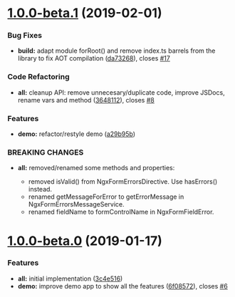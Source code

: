 <a name="1.0.0-beta.1"></a>
# [1.0.0-beta.1](https://github.com/NationalBankBelgium/ngx-form-errors/compare/1.0.0-beta.0...1.0.0-beta.1) (2019-02-01)


### Bug Fixes

* **build:** adapt module forRoot() and remove index.ts barrels from the library to fix AOT compilation ([da73268](https://github.com/NationalBankBelgium/ngx-form-errors/commit/da73268)), closes [#17](https://github.com/NationalBankBelgium/ngx-form-errors/issues/17)


### Code Refactoring

* **all:** cleanup API: remove unnecesary/duplicate code, improve JSDocs, rename vars and method ([3648112](https://github.com/NationalBankBelgium/ngx-form-errors/commit/3648112)), closes [#8](https://github.com/NationalBankBelgium/ngx-form-errors/issues/8)


### Features

* **demo:** refactor/restyle demo ([a29b95b](https://github.com/NationalBankBelgium/ngx-form-errors/commit/a29b95b))


### BREAKING CHANGES

* **all:** removed/renamed some methods and properties:

   - removed isValid() from NgxFormErrorsDirective. Use hasErrors() instead.
   - renamed getMessageForError to getErrorMessage in NgxFormErrorsMessageService.
   - renamed fieldName to formControlName in NgxFormFieldError.



<a name="1.0.0-beta.0"></a>
# [1.0.0-beta.0](https://github.com/NationalBankBelgium/ngx-form-errors/compare/3c4e516...1.0.0-beta.0) (2019-01-17)


### Features

* **all:** initial implementation ([3c4e516](https://github.com/NationalBankBelgium/ngx-form-errors/commit/3c4e516))
* **demo:** improve demo app to show all the features ([6f08572](https://github.com/NationalBankBelgium/ngx-form-errors/commit/6f08572)), closes [#6](https://github.com/NationalBankBelgium/ngx-form-errors/issues/6)




